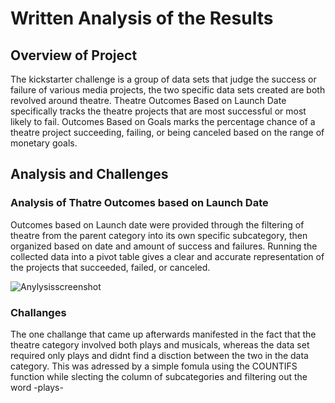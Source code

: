 # Written Analysis of the Results
## Overview of Project

  The kickstarter challenge is a group of data sets that judge the success or failure of various media projects, the two specific data sets created are both revolved around theatre. Theatre Outcomes Based on Launch Date specifically tracks the theatre projects that are most successful or most likely to fail. Outcomes Based on Goals marks the percentage chance of a theatre project succeeding, failing, or being canceled based on the range of monetary goals. 
## Analysis and Challenges

### Analysis of Thatre Outcomes based on Launch Date

  Outcomes based on Launch date were provided through the filtering of theatre from the parent category into its own specific subcategory, then organized based on date and amount of success and failures. Running the collected data into a pivot table gives a clear and accurate representation of the projects that succeeded, failed, or canceled. 
  
![Anylysisscreenshot](https://user-images.githubusercontent.com/82983000/116432873-f3ebdd00-a816-11eb-925d-590641c8e15c.png)

### Challanges 
  
  The one challange that came up afterwards manifested in the fact that the theatre category involved both plays and musicals, whereas the data set required only plays and didnt find a disction between the two in the data category. This was adressed by a simple fomula using the COUNTIFS function while slecting the column of subcategories and filtering out the word -plays- 
